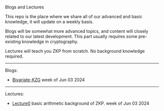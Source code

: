Blogs and Lectures

This repo is the place where we share all of our advanced and basic knowledge, it will update on a weekly basis.

Blogs will be somewhat more advanced topics, and content will closely related to our latest development. This part usually requires some pre-existing knowledge in cryptography.

Lectures will teach you ZKP from scratch. No background knowledge required.

---
Blogs:
- [Bivariate-KZG](./bi-kzg.md) week of Jun 03 2024

---
Lectures:
- [Lecture0](./lectures/lecture0.md) basic arithmetic background of ZKP. week of Jun 03 2024

